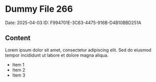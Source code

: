 # Dummy File 266

Date: 2025-04-03
ID: F994701E-3C63-4475-916B-D4B10BBD251A

## Content

Lorem ipsum dolor sit amet, consectetur adipiscing elit.
Sed do eiusmod tempor incididunt ut labore et dolore magna aliqua.

* Item 1
* Item 2
* Item 3

